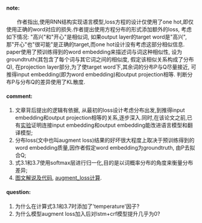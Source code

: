#### note:
&emsp;&emsp;作者指出,使用RNN结构实现语言模型,loss方程的设计仅使用了one hot,即仅使用正确的word对应的损失.作者提出使用方程分布的形式添加额外的loss, 考虑如下情况: "高兴"和"开心"是相似词, 如果output layer的target word是"高兴", 那"开心"也"很可能"是正确的target,而one hot设计没有考虑这部分相似信息. paper使用了预训练得到的word embedding来描述词与词这种相似性, 设为groundtruth(其包含了每个词与其它词之间的相似度, 假定该相似关系构成了分布Q), 在projection layer部分,为了使target word下,其余词的分布P与Q尽量接近, 可推得input embedding(即为word embedding)和output projection相等. 判断分布P与分布Q的差异使用了KL散度.

#### comment:
  1. 文章背后提出的逻辑有依据, 从最初的loss设计考虑分布出发,到推得input embedding和output projection相等的关系,逐步深入.同时,在该论文之前,已有[实验](https://github.com/xwzhong/papernote/blob/master/neural%20network/Using%20the%20Output%20Embedding%20to%20Improve%20Language%20Models.md)证明连接input embedding和output embedding能改进语言模型和翻译模型;
  2. 分布loss(文中也叫augment loss)结果的好坏很大程度上取决于预训练得到的word embedding质量,因作者假定word embedding为groundtruth, 由P去拟合Q;
  3. 式3.1和3.7使用softmax层进行归一化,目的是以词概率分布的角度来衡量分布差异;
  4. [图文解说及代码](https://github.com/icoxfog417/tying-wv-and-wc), [augment_loss计算](https://github.com/icoxfog417/tying-wv-and-wc/blob/master/model/augmented_model.py#L32).

#### question:
  1. 为什么在计算式3.1和3.7时添加了'temperature'因子?
  2. 为什么模型augment loss加入后对lstm+crf模型提升几乎为0?
